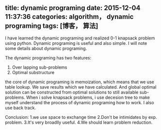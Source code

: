 title: dynamic programing
date: 2015-12-04 11:37:36
categories: algorithm， dynamic programing
tags: [博客， 算法]
---

I have learned the dynamic programing and realized 0-1 knapsack problem using python. Dynamic programing is useful and also simple. I will note some details about dynamic programing.


The dynamic programing has two features:
1. Over lapping sub-problems
2. Optimal substructure

the core of dynamic programing is memoization, which means that we use table lookup. We save results which we have calculated.  And global optimal solution can be constructed from optimal solutions to still available sub-problems. When i solve knapsack problems, i use decesion tree to make myself understand the process of dynamic programing how to work. I also use back track. 

Conclusion:
1.we use space to exchange time
2.Don't be intimidates by exp. problem.
3.It's very broadlly useful.
4.We should learn problem reduction.